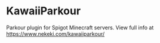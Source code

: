 # KawaiiParkour
Parkour plugin for Spigot Minecraft servers.
View full info at https://www.nekeki.com/kawaiiparkour/
